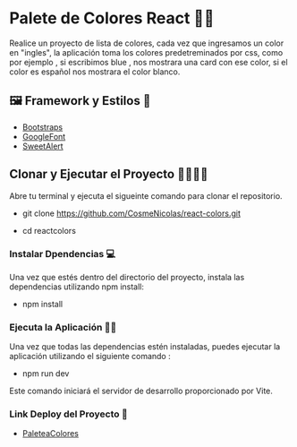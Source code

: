 # Palete de Colores React 👨‍🎨

Realice un proyecto de lista de colores, cada vez que ingresamos un color en "ingles", la aplicación toma los colores predetreminados por css, como por ejemplo , si escribimos blue , nos mostrara una card con ese color, si el color es español nos mostrara el color blanco. 
## 🖼️ Framework y Estilos 🎨

- [Bootstraps](https://react-bootstrap.github.io/) 
- [GoogleFont](https://fonts.google.com/)
- [SweetAlert](https://sweetalert.js.org/)


## Clonar y Ejecutar el Proyecto 👨‍💻👨‍💻

Abre tu terminal y ejecuta el sigueinte comando para clonar el repositorio.

- git clone https://github.com/CosmeNicolas/react-colors.git

- cd reactcolors



### Instalar Dpendencias 💻

Una vez que estés dentro del directorio del proyecto, instala las dependencias utilizando npm install:

- npm install


### Ejecuta la Aplicación 👨‍💻

Una vez que todas las dependencias estén instaladas, puedes ejecutar la aplicación utilizando el siguiente comando :

- npm run dev 

Este comando iniciará el servidor de desarrollo proporcionado por Vite.

### Link Deploy del Proyecto 🥂

- [PaleteaColores](https://paletcolorsreact.netlify.app/) 

